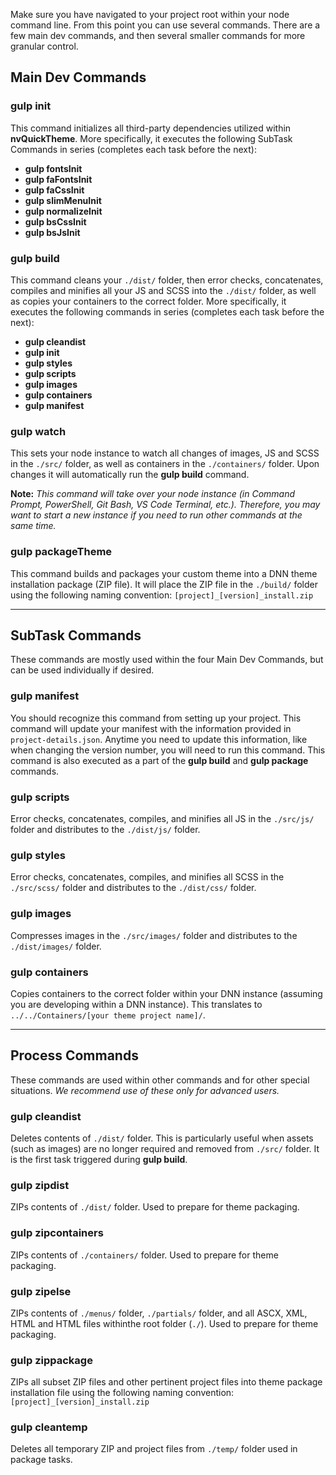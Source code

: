 Make sure you have navigated to your project root within your node command line. From this point you can use several commands. There are a few main dev commands, and then several smaller commands for more granular control.
## Main Dev Commands

### gulp init
This command initializes all third-party dependencies utilized within **nvQuickTheme**.  More specifically, it executes the following SubTask Commands in series (completes each task before the next):
* **gulp fontsInit**
* **gulp faFontsInit**
* **gulp faCssInit**
* **gulp slimMenuInit**
* **gulp normalizeInit**
* **gulp bsCssInit**
* **gulp bsJsInit**

### gulp build
This command cleans your `./dist/` folder, then error checks, concatenates, compiles and minifies all your JS and SCSS into the `./dist/` folder, as well as copies your containers to the correct folder. More specifically, it executes the following commands in series (completes each task before the next):
* **gulp cleandist**
* **gulp init**
* **gulp styles**
* **gulp scripts**
* **gulp images**
* **gulp containers**
* **gulp manifest**

### gulp watch
This sets your node instance to watch all changes of images, JS and SCSS in the `./src/` folder, as well as containers in the `./containers/` folder. Upon changes it will automatically run the **gulp build** command. 

**Note:** _This command will take over your node instance (in Command Prompt, PowerShell, Git Bash, VS Code Terminal, etc.).  Therefore, you may want to start a new instance if you need to run other commands at the same time._

### gulp packageTheme
This command builds and packages your custom theme into a DNN theme installation package (ZIP file). It will place the ZIP file in the `./build/` folder using the following naming convention: `[project]_[version]_install.zip`


***

## SubTask Commands
These commands are mostly used within the four Main Dev Commands, but can be used individually if desired.

### gulp manifest
You should recognize this command from setting up your project. This command will update your manifest with the information provided in `project-details.json`. Anytime you need to update this information, like when changing the version number, you will need to run this command. This command is also executed as a part of the **gulp build** and **gulp package** commands.

### gulp scripts
Error checks, concatenates, compiles, and minifies all JS in the `./src/js/` folder and distributes to the `./dist/js/` folder.

### gulp styles
Error checks, concatenates, compiles, and minifies all SCSS in the `./src/scss/` folder and distributes to the `./dist/css/` folder.

### gulp images
Compresses images in the `./src/images/` folder and distributes to the `./dist/images/` folder.

### gulp containers
Copies containers to the correct folder within your DNN instance (assuming you are developing within a DNN instance).  This translates to `../../Containers/[your theme project name]/`.


***

## Process Commands
These commands are used within other commands and for other special situations. _We recommend use of these only for advanced users._

### gulp cleandist
Deletes contents of `./dist/` folder. This is particularly useful when assets (such as images) are no longer required and removed from `./src/` folder. It is the first task triggered during **gulp build**.

### gulp zipdist
ZIPs contents of `./dist/` folder. Used to prepare for theme packaging.

### gulp zipcontainers
ZIPs contents of `./containers/` folder. Used to prepare for theme packaging.

### gulp zipelse
ZIPs contents of `./menus/` folder, `./partials/` folder, and all ASCX, XML, HTML and HTML files withinthe root folder (`./`). Used to prepare for theme packaging.

### gulp zippackage
ZIPs all subset ZIP files and other pertinent project files into theme package installation file using the following naming convention: `[project]_[version]_install.zip`

### gulp cleantemp
Deletes all temporary ZIP and project files from `./temp/` folder used in package tasks.
